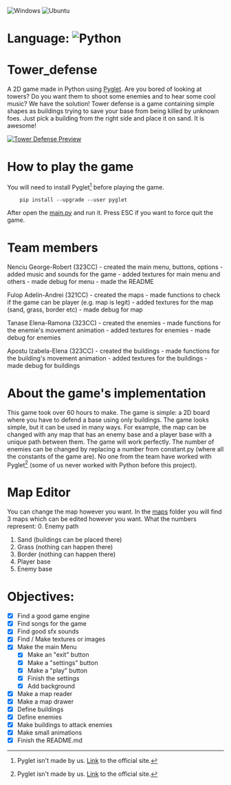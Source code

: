 ![Windows](https://img.shields.io/badge/Windows-0078D6?style=for-the-badge&logo=windows&logoColor=white)
![Ubuntu](https://img.shields.io/badge/Ubuntu-E95420?style=for-the-badge&logo=ubuntu&logoColor=white)

# Language: ![Python](https://img.shields.io/badge/python-3670A0?style=for-the-badge&logo=python&logoColor=ffdd54)

# Tower_defense
A 2D game made in Python using [Pyglet](https://pyglet.org). Are you bored of looking at towers? Do you want them to shoot some enemies and to hear some cool music?
We have the solution! Tower defense is a game containing simple shapes as buildings trying to save your base from being killed by unknown foes. Just pick a building from the right side and place it on sand. It is awesome!

[![Tower Defense Preview](assets/img/main_menu_background.png)](https://www.youtube.com/watch?v=9fCq2ZyGRy8)

# How to play the game
You will need to install Pyglet[^1] before playing the game.

```
    pip install --upgrade --user pyglet
```

After open the [main.py](./src/main.py) and run it. Press ESC if you want to force quit the game.

# Team members
Nenciu George-Robert (323CC)
    - created the main menu, buttons, options
    - added music and sounds for the game
    - added textures for main menu and others
    - made debug for menu
    - made the README

Fulop Adelin-Andrei  (321CC)
    - created the maps
    - made functions to check if the game can be player (e.g. map is legit)
    - added textures for the map (sand, grass, border etc)
    - made debug for map

Tanase Elena-Ramona  (323CC)
    - created the enemies
    - made functions for the enemie's movement animation
    - added textures for enemies
    - made debug for enemies

Apostu Izabela-Elena (323CC)
    - created the buildings
    - made functions for the building's movement animation
    - added textures for the buildings
    - made debug for buildings

# About the game's implementation
This game took over 60 hours to make. The game is simple: a 2D board where you have to defend a base using only buildings. The game looks simple, but it can be used in many ways. For example, the map can be changed with any map that has an enemy base and a player base with a unique path between them. The game will work perfectly. The number of enemies can be changed by replacing a number from constant.py (where all the constants of the game are).
No one from the team have worked with Pyglet[^1] (some of us never worked with Python before this project).

# Map Editor
You can change the map however you want. In the [maps](./assets/maps) folder you will find 3 maps which can be edited however you want. What the numbers represent:
0. Enemy path
1. Sand (buildings can be placed there)
2. Grass (nothing can happen there)
3. Border (nothing can happen there)
4. Player base
5. Enemy base

# Objectives:
- [x] Find a good game engine
- [x] Find songs for the game
- [x] Find good sfx sounds
- [x] Find / Make textures or images
- [x] Make the main Menu
    - [x] Make an "exit" button
    - [x] Make a "settings" button
    - [x] Make a "play" button
    - [x] Finish the settings
    - [x] Add background
- [x] Make a map reader
- [x] Make a map drawer
- [x] Define buildings
- [x] Define enemies
- [x] Make buildings to attack enemies
- [x] Make small animations
- [x] Finish the README.md

[^1]: Pyglet isn't made by us. [Link](https://pyglet.org) to the official site.
